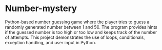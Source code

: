 # Number-mystery
Python-based number guessing game where the player tries to guess a randomly generated number between 1 and 50. The program provides hints if the guessed number is too high or too low and keeps track of the number of attempts.  This project demonstrates the use of loops, conditionals, exception handling, and user input in Python.
